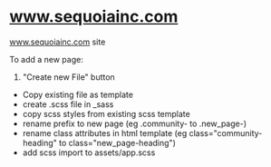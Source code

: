 # www.sequoiainc.com
www.sequoiainc.com site

To add a new page:

1. "Create new File" button
* Copy existing file as template
* create .scss file in _sass
* copy scss styles from existing scss template
* rename prefix to new page (eg .community- to .new_page-)
* rename class attributes in html template (eg class="community-heading" to class="new_page-heading")
* add scss import to assets/app.scss



